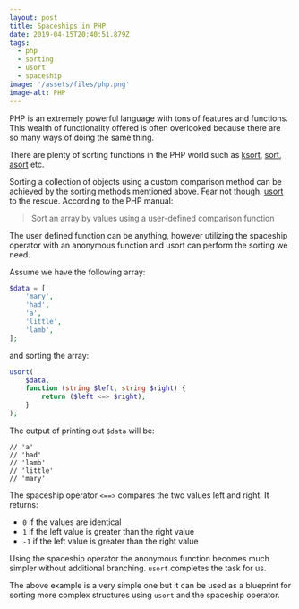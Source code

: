 ```yaml
---
layout: post
title: Spaceships in PHP
date: 2019-04-15T20:40:51.879Z
tags:
  - php
  - sorting
  - usort
  - spaceship
image: '/assets/files/php.png'
image-alt: PHP
---
```

PHP is an extremely powerful language with tons of features and functions. This wealth of functionality offered is often overlooked because there are so many ways of doing the same thing.

There are plenty of sorting functions in the PHP world such as [ksort](https://www.php.net/manual/en/function.ksort.php), [sort](https://www.php.net/manual/en/function.sort.php), [asort](https://www.php.net/manual/en/function.asort.php) etc.

Sorting a collection of objects using a custom comparison method can be achieved by the sorting methods mentioned above. Fear not though. [usort](https://www.php.net/manual/en/function.usort.php) to the rescue. According to the PHP manual:

> Sort an array by values using a user-defined comparison function

The user defined function can be anything, however utilizing the spaceship operator with an anonymous function and usort can perform the sorting we need.

Assume we have the following array:

```php
$data = [
    'mary',
    'had',
    'a',
    'little',
    'lamb',
];
```

and sorting the array:

```php
usort(
    $data, 
    function (string $left, string $right) {
        return ($left <=> $right);
    }
);
```
The output of printing out `$data` will be:
```
// 'a'
// 'had'
// 'lamb'
// 'little'
// 'mary'
```

The spaceship operator `<==>` compares the two values left and right. It returns:
* `0` if the values are identical
* `1` if the left value is greater than the right value
* `-1` if the left value is greater than the right value

Using the spaceship operator the anonymous function becomes much simpler without additional branching. `usort` completes the task for us.

The above example is a very simple one but it can be used as a blueprint for sorting more complex structures using `usort` and the spaceship operator.
